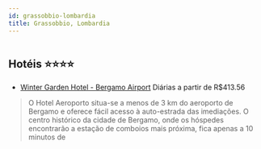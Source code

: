 ```yaml
---
id: grassobbio-lombardia
title: Grassobbio, Lombardia
---
```


<center><img src="http://photos.hotelbeds.com/giata/12/121929/121929a_hb_a_003.jpg" alt="" /></center>


## Hotéis ⭐️⭐️⭐️⭐️

-    [Winter Garden Hotel - Bergamo Airport](https://www.hurb.com/aud/https://www.hurb.com/hoteis/grassobbio/winter-garden-hotel-bergamo-airport-JNP-JP152735?cmp=18055) Diárias a partir de R$413.56
   > O Hotel Aeroporto situa-se a menos de 3 km do aeroporto de Bergamo e oferece fácil acesso à auto-estrada das imediações. O centro histórico da cidade de Bergamo, onde os hóspedes encontrarão a estação de comboios mais próxima, fica apenas a 10 minutos de 
